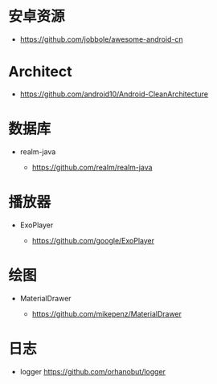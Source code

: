 # 安卓资源

- <https://github.com/jobbole/awesome-android-cn>

# Architect

- <https://github.com/android10/Android-CleanArchitecture>

# 数据库

- realm-java

  - <https://github.com/realm/realm-java>

# 播放器

- ExoPlayer

  - <https://github.com/google/ExoPlayer>

# 绘图

- MaterialDrawer

  - <https://github.com/mikepenz/MaterialDrawer>

# 日志

- logger <https://github.com/orhanobut/logger>
